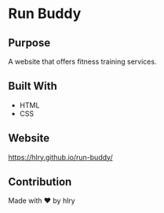 # Run Buddy

## Purpose
A website that offers fitness training services.

## Built With
* HTML
* CSS

## Website
https://hlry.github.io/run-buddy/

## Contribution
Made with ❤️ by hlry
